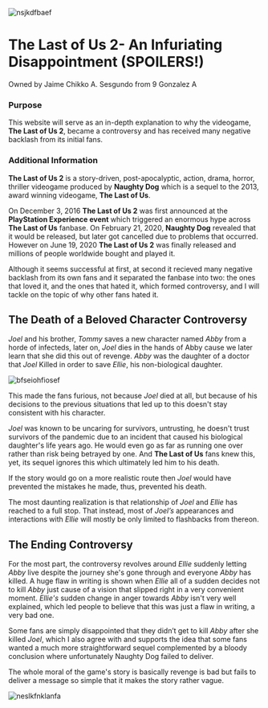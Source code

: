 ![nsjkdfbaef](https://user-images.githubusercontent.com/99879325/158157230-127f5692-837f-42e2-85be-f75b2befe687.jpg)

# The Last of Us 2- An Infuriating Disappointment (SPOILERS!)

Owned by Jaime Chikko A. Sesgundo from 9 Gonzalez A

### Purpose

This website will serve as an in-depth explanation to why the videogame, **The Last of Us 2**, became a controversy and has received many negative backlash from its initial fans.

### Additional Information 

**The Last of Us 2** is a story-driven, post-apocalyptic, action, drama, horror, thriller videogame produced by **Naughty Dog** which is a sequel to the 2013, award winning videogame, **The Last of Us**. 

On December 3, 2016 **The Last of Us 2** was first announced at the **PlayStation Experience event** which triggered an enormous hype across **The Last of Us** fanbase. On February 21, 2020, **Naughty Dog** revealed that it would be released, but later got cancelled due to problems that occurred. However on June 19, 2020 **The Last of Us 2** was finally released and millions of people worldwide bought and played it.

Although it seems successful at first, at second it recieved many negative backlash from its own fans and it separated the fanbase into two: the ones that loved it, and the ones that hated it, which formed controversy, and I will tackle on the topic of why other fans hated it.

## The Death of a Beloved Character Controversy

_Joel_ and his brother, _Tommy_ saves a new character named _Abby_ from a horde of infecteds, later on, _Joel_ dies in the hands of Abby cause we later learn that she did this out of revenge. _Abby_ was the daughter of a doctor that _Joel_ Killed in order to save _Ellie_, his non-biological daughter. 

![bfseiohfiosef](https://user-images.githubusercontent.com/99879325/158170667-91e4e64b-e7db-4eae-9b38-80cabd903b84.jpeg)

This made the fans furious, not because _Joel_ died at all, but because of his decisions to the previous situations that led up to this doesn't stay consistent with his character. 

_Joel_ was known to be uncaring for survivors, untrusting, he doesn't trust survivors of the pandemic due to an incident that caused his biological daughter's life years ago. He would even go as far as running one over rather than risk being betrayed by one. And **The Last of Us** fans knew this, yet, its sequel ignores this which ultimately led him to his death. 

If the story would go on a more realistic route then _Joel_ would have prevented the mistakes he made, thus, prevented his death.

The most daunting realization is that relationship of _Joel_ and _Ellie_ has reached to a full stop. That instead, most of _Joel’s_ appearances and interactions with _Ellie_ will mostly be only limited to flashbacks from thereon.


## The Ending Controversy

For the most part, the controversy revolves around _Ellie_ suddenly letting _Abby_ live despite the journey she's gone through and everyone _Abby_ has killed. A huge flaw in writing is shown when _Ellie_ all of a sudden decides not to kill _Abby_ just cause of a vision that slipped right in a very convenient moment. _Ellie's_ sudden change in anger towards _Abby_ isn't very well explained, which led people to believe that this was just a flaw in writing, a very bad one. 

Some fans are simply disappointed that they didn’t get to kill _Abby_ after she killed _Joel_, which I also agree with and supports the idea that some fans wanted a much more straightforward sequel complemented by a bloody conclusion where unfortunately Naughty Dog failed to deliver. 

The whole moral of the game's story is basically revenge is bad but fails to deliver a message so simple that it makes the story rather vague.  

![neslkfnklanfa](https://user-images.githubusercontent.com/99879325/158190985-0b86a2f6-66e5-422a-b119-0acb06b58229.jpeg)



 
